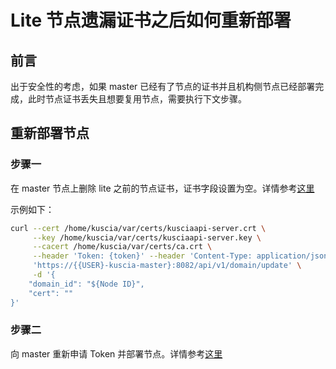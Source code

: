 # Lite 节点遗漏证书之后如何重新部署

## 前言

出于安全性的考虑，如果 master 已经有了节点的证书并且机构侧节点已经部署完成，此时节点证书丢失且想要复用节点，需要执行下文步骤。

## 重新部署节点

### 步骤一

在 master 节点上删除 lite 之前的节点证书，证书字段设置为空。详情参考[这里](../../reference/apis/domain_cn.md#update-domain)

示例如下：

```bash
curl --cert /home/kuscia/var/certs/kusciaapi-server.crt \
     --key /home/kuscia/var/certs/kusciaapi-server.key \
     --cacert /home/kuscia/var/certs/ca.crt \
     --header 'Token: {token}' --header 'Content-Type: application/json' \
     'https://{{USER}-kuscia-master}:8082/api/v1/domain/update' \
     -d '{
    "domain_id": "${Node ID}",
    "cert": ""
}'
```

### 步骤二

向 master 重新申请 Token 并部署节点。详情参考[这里](../../deployment/Docker_deployment_kuscia/deploy_master_lite_cn.md#lite-alice)
